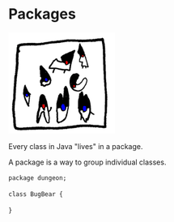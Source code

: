 # Packages

<img src="/packages/header.png" height="200px"/>

Every class in Java "lives" in a package.

A package is a way to group individual classes.

```java,no_run
package dungeon;

class BugBear {

}
```

